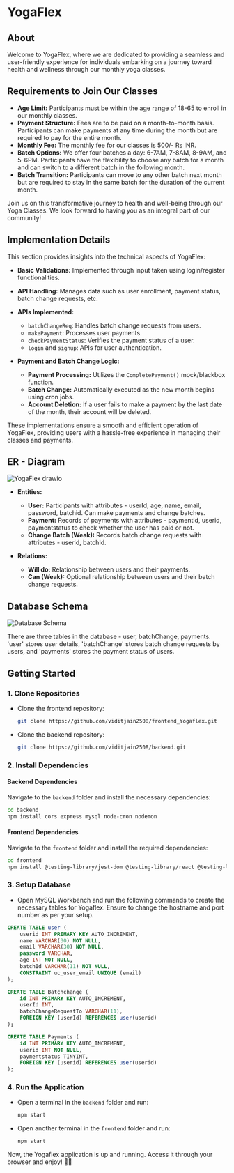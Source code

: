 # **YogaFlex**

## About
Welcome to YogaFlex, where we are dedicated to providing a seamless and user-friendly experience for individuals embarking on a journey toward health and wellness through our monthly yoga classes.

## Requirements to Join Our Classes
- **Age Limit:** Participants must be within the age range of 18-65 to enroll in our monthly classes.
- **Payment Structure:** Fees are to be paid on a month-to-month basis. Participants can make payments at any time during the month but are required to pay for the entire month.
- **Monthly Fee:** The monthly fee for our classes is 500/- Rs INR.
- **Batch Options:** We offer four batches a day: 6-7AM, 7-8AM, 8-9AM, and 5-6PM. Participants have the flexibility to choose any batch for a month and can switch to a different batch in the following month.
- **Batch Transition:** Participants can move to any other batch next month but are required to stay in the same batch for the duration of the current month.

Join us on this transformative journey to health and well-being through our Yoga Classes. We look forward to having you as an integral part of our community!

## Implementation Details

This section provides insights into the technical aspects of YogaFlex:

- **Basic Validations:** Implemented through input taken using login/register functionalities.
- **API Handling:** Manages data such as user enrollment, payment status, batch change requests, etc.
- **APIs Implemented:**
  - `batchChangeReq`: Handles batch change requests from users.
  - `makePayment`: Processes user payments.
  - `checkPaymentStatus`: Verifies the payment status of a user.
  - `login` and `signup`: APIs for user authentication.

- **Payment and Batch Change Logic:**
  - **Payment Processing:** Utilizes the `CompletePayment()` mock/blackbox function.
  - **Batch Change:** Automatically executed as the new month begins using cron jobs.
  - **Account Deletion:** If a user fails to make a payment by the last date of the month, their account will be deleted.

These implementations ensure a smooth and efficient operation of YogaFlex, providing users with a hassle-free experience in managing their classes and payments.

## ER - Diagram

![YogaFlex drawio](https://github.com/viditjain2508/backend/assets/86849539/fb9422b4-3fc1-4c6f-8392-a1a5a443485b)

- **Entities:**
  - **User:** Participants with attributes - userId, age, name, email, password, batchid. Can make payments and change batches.
  - **Payment:** Records of payments with attributes - paymentid, userid, paymentstatus to check whether the user has paid or not.
  - **Change Batch (Weak):** Records batch change requests with attributes - userid, batchId.

- **Relations:**
  - **Will do:** Relationship between users and their payments.
  - **Can (Weak):** Optional relationship between users and their batch change requests.

## Database Schema

![Database Schema](https://github.com/viditjain2508/frontend_Yogaflex/assets/86849539/2de46581-da0c-4479-b491-686290b84ffe)

There are three tables in the database - user, batchChange, payments. 'user' stores user details, 'batchChange' stores batch change requests by users, and 'payments' stores the payment status of users.

## Getting Started

### 1. Clone Repositories

- Clone the frontend repository:
  ```bash
  git clone https://github.com/viditjain2508/frontend_Yogaflex.git
  ```

- Clone the backend repository:
  ```bash
  git clone https://github.com/viditjain2508/backend.git
  ```

### 2. Install Dependencies

#### Backend Dependencies
Navigate to the `backend` folder and install the necessary dependencies:
```bash
cd backend
npm install cors express mysql node-cron nodemon
```

#### Frontend Dependencies
Navigate to the `frontend` folder and install the required dependencies:
```bash
cd frontend
npm install @testing-library/jest-dom @testing-library/react @testing-library/user-event react react-dom react-router-dom react-scripts web-vitals
```

### 3. Setup Database

- Open MySQL Workbench and run the following commands to create the necessary tables for Yogaflex. Ensure to change the hostname and port number as per your setup.

```sql
CREATE TABLE user (
    userid INT PRIMARY KEY AUTO_INCREMENT,
    name VARCHAR(30) NOT NULL,
    email VARCHAR(30) NOT NULL,
    password VARCHAR, 
    age INT NOT NULL,
    batchId VARCHAR(11) NOT NULL,
    CONSTRAINT uc_user_email UNIQUE (email)
);

CREATE TABLE Batchchange (
    id INT PRIMARY KEY AUTO_INCREMENT,
    userId INT, 
    batchChangeRequestTo VARCHAR(11),
    FOREIGN KEY (userId) REFERENCES user(userid)
);

CREATE TABLE Payments (
    id INT PRIMARY KEY AUTO_INCREMENT,
    userid INT NOT NULL,
    paymentstatus TINYINT,
    FOREIGN KEY (userid) REFERENCES user(userid)
);
```

### 4. Run the Application

- Open a terminal in the `backend` folder and run:
  ```bash
  npm start
  ```

- Open another terminal in the `frontend` folder and run:
  ```bash
  npm start
  ```

Now, the Yogaflex application is up and running. Access it through your browser and enjoy! 🧘‍♀

